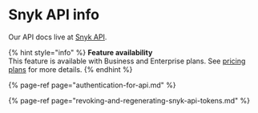 # Snyk API info

Our API docs live at [Snyk API](https://docs.snyk.io/snyk-api-info).

{% hint style="info" %}
**Feature availability**  
This feature is available with Business and Enterprise plans. See [pricing plans](https://snyk.io/plans/) for more details.
{% endhint %}

{% page-ref page="authentication-for-api.md" %}

{% page-ref page="revoking-and-regenerating-snyk-api-tokens.md" %}





